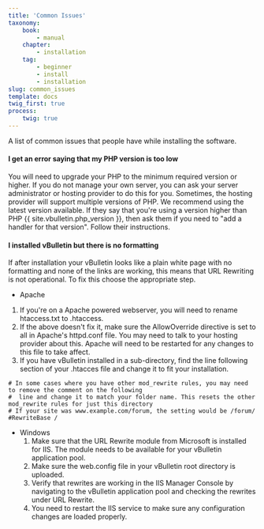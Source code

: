 ```yaml
---
title: 'Common Issues'
taxonomy:
    book:
        - manual
    chapter:
        - installation
    tag:
        - beginner
        - install
        - installation
slug: common_issues
template: docs
twig_first: true
process:
    twig: true
---
```


A list of common issues that people have while installing the software.

#### I get an error saying that my PHP version is too low
You will need to upgrade your PHP to the minimum required version or higher. If you do not manage your own server, you can ask your server administrator or hosting provider to do this for you. Sometimes, the hosting provider will support multiple versions of PHP. We recommend using the latest version available. If they say that you're using a version higher than PHP {{ site.vbulletin.php_version }}, then ask them if you need to "add a handler for that version". Follow their instructions.


#### I installed vBulletin but there is no formatting
If after installation your vBulletin looks like a plain white page with no formatting and none of the links are working, this means that URL Rewriting is not operational. To fix this choose the appropriate step.
*  Apache
  1. If you're on a Apache powered webserver, you will need to rename htaccess.txt to .htaccess.
  1. If the above doesn't fix it, make sure the AllowOverride directive is set to all in Apache's httpd.conf file. You may need to talk to your hosting provider about this. Apache will need to be restarted for any changes to this file to take affect.
  1. If you have vBulletin installed in a sub-directory, find the line following section of your .htacces file and change it to fit your installation.
  ```
  # In some cases where you have other mod_rewrite rules, you may need to remove the comment on the following
  #  line and change it to match your folder name. This resets the other mod_rewrite rules for just this directory
  # If your site was www.example.com/forum, the setting would be /forum/
  #RewriteBase /
  ```
* Windows
  1. Make sure that the URL Rewrite module from Microsoft is installed for IIS. The module needs to be available for your vBulletin application pool.
  1. Make sure the web.config file in your vBulletin root directory is uploaded.
  1. Verify that rewrites are working in the IIS Manager Console by navigating to the vBulletin application pool and checking the rewrites under URL Rewrite.
  1. You need to restart the IIS service to make sure any configuration changes are loaded properly.
